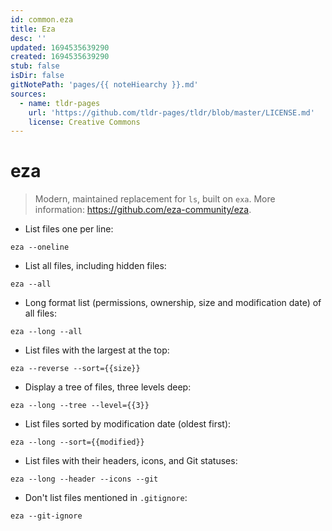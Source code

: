 ```yaml
---
id: common.eza
title: Eza
desc: ''
updated: 1694535639290
created: 1694535639290
stub: false
isDir: false
gitNotePath: 'pages/{{ noteHiearchy }}.md'
sources:
  - name: tldr-pages
    url: 'https://github.com/tldr-pages/tldr/blob/master/LICENSE.md'
    license: Creative Commons
---
```

# eza

> Modern, maintained replacement for `ls`, built on `exa`.
> More information: <https://github.com/eza-community/eza>.

- List files one per line:

`eza --oneline`

- List all files, including hidden files:

`eza --all`

- Long format list (permissions, ownership, size and modification date) of all files:

`eza --long --all`

- List files with the largest at the top:

`eza --reverse --sort={{size}}`

- Display a tree of files, three levels deep:

`eza --long --tree --level={{3}}`

- List files sorted by modification date (oldest first):

`eza --long --sort={{modified}}`

- List files with their headers, icons, and Git statuses:

`eza --long --header --icons --git`

- Don't list files mentioned in `.gitignore`:

`eza --git-ignore`

